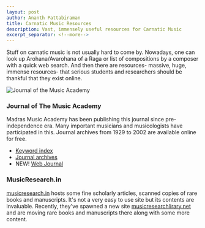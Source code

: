 ```yaml
---
layout: post
author: Ananth Pattabiraman
title: Carnatic Music Resources
description: Vast, immensely useful resources for Carnatic Music 
excerpt_separator: <!--more-->
---
```

Stuff on carnatic music is not usually hard to come by. Nowadays, one can look up Arohana/Avarohana of a Raga or list of compositions by a composer with a quick web search. And then there are resources- massive, huge, immense resources- that serious students and researchers should be thankful that they exist online.

<img class="img-responsive" alt="Journal of the Music Academy" src="{{ site.url }}/images/journal-music-academy.jpg" />
<!--more-->

### Journal of The Music Academy

Madras Music Academy has been publishing this journal since pre-independence era. Many important musicians and musicologists have participated in this. Journal archives from 1929 to 2002 are available online for free.

* [Keyword index](http://www.musicacademymadras.in/fotemplatearchive.php?temp=f0bb1350-f75f-11e2-8d59-00304891133e&tc=1f28f41a-f7be-11e2-8d59-00304891133e&shid=1f292d36-f7be-11e2-8d59-00304891133e)
* [Journal archives](https://issuu.com/themusicacademy)
* NEW! [Web Journal](http://www.musicacademymadras.in/fotemplate01.php?temp=7a184615-da71-11e2-b2c0-00167688e545&tc=8dd586b0-644d-11e4-b751-00304891133e&shid=8dd5e40c-644d-11e4-b751-00304891133e)

### MusicResearch.in

[musicresearch.in](musicresearch.in) hosts some fine scholarly articles, scanned copies of rare books and manuscripts. It's not a very easy to use site but its contents are invaluable. Recently, they've spawned a new site [musicresearchlirary.net](musicresearchlibrary.net) and are moving rare books and manuscripts there along with some more content.

